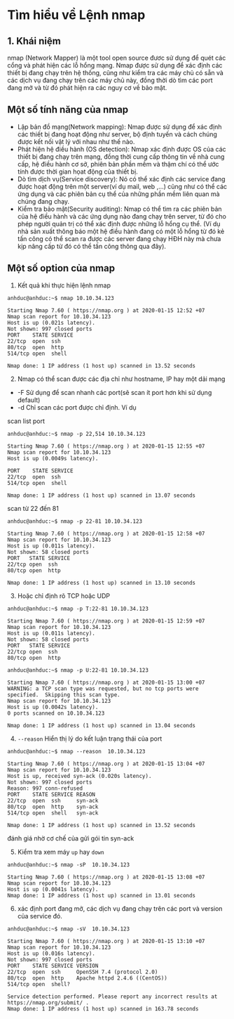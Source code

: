 # Tìm hiểu về Lệnh nmap
## 1. Khái niệm 
nmap (Network Mapper) là một tool open source đươc sử dụng để quét các cổng và phát hiện các lỗ hổng mạng. Nmap được sử dụng để xác định các thiết bị đang chạy trên hệ thống, cũng như kiểm tra các máy chủ có sẵn và các dịch vụ đang chạy trên các máy chủ này, đồng thời dò tìm các port đang mở và từ đó phát hiện ra các nguy cơ về bảo mật.

## Một số tính năng của nmap
* Lập bản đồ mạng(Network mapping): Nmap được sử dụng để xác định các thiết bị đang hoạt động như server, bộ định tuyến và cách chúng được kết nối vật lý với nhau như thế nào.
* Phát hiện hệ điều hành (OS detection): Nmap xác định được OS của các thiết bị đang chạy trên mạng, đồng thời cung cấp thông tin về nhà cung cấp, hệ điều hành cơ sở, phiên bản phần mềm và thậm chí có thể ước tính được thời gian họat động của thiết bị.
* Dò tìm dịch vụ(Service discovery): Nó có thể xác định các service đang được hoạt động trên một server(ví dụ mail, web ,...) cũng như có thể các ứng dụng và các phiên bản cụ thể của những phần mềm liên quan mà chúng đang chạy.
* Kiểm tra bảo mật(Security auditing): Nmap có thể tìm ra các phiên bản của hệ điều hành và các ứng dụng nào đang chạy trên server, từ đó cho phép người quản trị có thể xác định được những lỗ hổng cụ thể. (Ví dụ nhà sản xuất thông báo một hệ điều hành đang có một lỗ hổng từ đó kẻ tấn công có thể scan ra được các server đang chạy HĐH này mà chưa kịp nâng cấp từ đó có thể tấn công thông qua đây).

## Một số option của nmap 
1. Kết quả khi thực hiện lệnh nmap 
```
anhduc@anhduc:~$ nmap 10.10.34.123

Starting Nmap 7.60 ( https://nmap.org ) at 2020-01-15 12:52 +07
Nmap scan report for 10.10.34.123
Host is up (0.021s latency).
Not shown: 997 closed ports
PORT    STATE SERVICE
22/tcp  open  ssh
80/tcp  open  http
514/tcp open  shell

Nmap done: 1 IP address (1 host up) scanned in 13.52 seconds
```

2. Nmap có thể scan được các địa chỉ như hostname, IP hay một dải mạng 
* -F Sử dụng để scan nhanh các port(sẽ scan ít port hơn khi sử dụng default)
* -d <port ranges> Chỉ scan các port được chỉ định. Ví dụ

scan list port 
```
anhduc@anhduc:~$ nmap -p 22,514 10.10.34.123

Starting Nmap 7.60 ( https://nmap.org ) at 2020-01-15 12:55 +07
Nmap scan report for 10.10.34.123
Host is up (0.0049s latency).

PORT    STATE SERVICE
22/tcp  open  ssh
514/tcp open  shell

Nmap done: 1 IP address (1 host up) scanned in 13.07 seconds
```

scan từ 22 đến 81
```
anhduc@anhduc:~$ nmap -p 22-81 10.10.34.123

Starting Nmap 7.60 ( https://nmap.org ) at 2020-01-15 12:58 +07
Nmap scan report for 10.10.34.123
Host is up (0.011s latency).
Not shown: 58 closed ports
PORT   STATE SERVICE
22/tcp open  ssh
80/tcp open  http

Nmap done: 1 IP address (1 host up) scanned in 13.10 seconds
```

3. Hoặc chỉ định rõ TCP hoặc UDP 
```
anhduc@anhduc:~$ nmap -p T:22-81 10.10.34.123

Starting Nmap 7.60 ( https://nmap.org ) at 2020-01-15 12:59 +07
Nmap scan report for 10.10.34.123
Host is up (0.011s latency).
Not shown: 58 closed ports
PORT   STATE SERVICE
22/tcp open  ssh
80/tcp open  http
```

```
anhduc@anhduc:~$ nmap -p U:22-81 10.10.34.123

Starting Nmap 7.60 ( https://nmap.org ) at 2020-01-15 13:00 +07
WARNING: a TCP scan type was requested, but no tcp ports were specified.  Skipping this scan type.
Nmap scan report for 10.10.34.123
Host is up (0.0042s latency).
0 ports scanned on 10.10.34.123

Nmap done: 1 IP address (1 host up) scanned in 13.04 seconds
```

4. `--reason` Hiển thị lý do kết luận trạng thái của port 

```
anhduc@anhduc:~$ nmap --reason  10.10.34.123

Starting Nmap 7.60 ( https://nmap.org ) at 2020-01-15 13:04 +07
Nmap scan report for 10.10.34.123
Host is up, received syn-ack (0.020s latency).
Not shown: 997 closed ports
Reason: 997 conn-refused
PORT    STATE SERVICE REASON
22/tcp  open  ssh     syn-ack
80/tcp  open  http    syn-ack
514/tcp open  shell   syn-ack

Nmap done: 1 IP address (1 host up) scanned in 13.52 seconds
```

đánh giá nhờ cơ chế của gửi gói tin syn-ack

5. Kiểm tra xem máy `up` hay `down` 
```
anhduc@anhduc:~$ nmap -sP  10.10.34.123

Starting Nmap 7.60 ( https://nmap.org ) at 2020-01-15 13:08 +07
Nmap scan report for 10.10.34.123
Host is up (0.0041s latency).
Nmap done: 1 IP address (1 host up) scanned in 13.01 seconds
```

6. xác định port đang mở, các dịch vụ đang chạy trên các port và version của service đó.

```
anhduc@anhduc:~$ nmap -sV  10.10.34.123

Starting Nmap 7.60 ( https://nmap.org ) at 2020-01-15 13:10 +07
Nmap scan report for 10.10.34.123
Host is up (0.016s latency).
Not shown: 997 closed ports
PORT    STATE SERVICE VERSION
22/tcp  open  ssh     OpenSSH 7.4 (protocol 2.0)
80/tcp  open  http    Apache httpd 2.4.6 ((CentOS))
514/tcp open  shell?

Service detection performed. Please report any incorrect results at https://nmap.org/submit/ .
Nmap done: 1 IP address (1 host up) scanned in 163.78 seconds
```